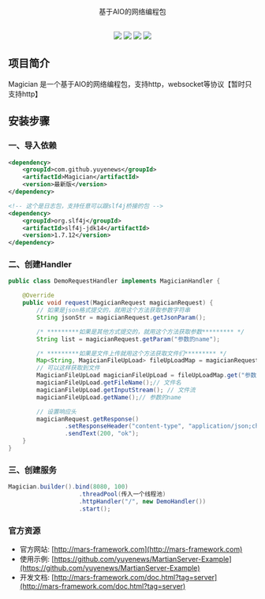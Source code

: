 <div align=center>

基于AIO的网络编程包

</div>
<br/>
<div align=center>

<img src="https://img.shields.io/badge/licenes-MIT-brightgreen.svg"/>
<img src="https://img.shields.io/badge/jdk-11+-brightgreen.svg"/>
<img src="https://img.shields.io/badge/maven-3.5.4+-brightgreen.svg"/>
<img src="https://img.shields.io/badge/release-master-brightgreen.svg"/>

</div>

## 项目简介

Magician 是一个基于AIO的网络编程包，支持http，websocket等协议【暂时只支持http】

## 安装步骤

### 一、导入依赖

```xml
<dependency>
    <groupId>com.github.yuyenews</groupId>
    <artifactId>Magician</artifactId>
    <version>最新版</version>
</dependency>

<!-- 这个是日志包，支持任意可以跟slf4j桥接的包 -->
<dependency>
    <groupId>org.slf4j</groupId>
    <artifactId>slf4j-jdk14</artifactId>
    <version>1.7.12</version>
</dependency>
```
### 二、创建Handler
```java
public class DemoRequestHandler implements MagicianHandler {

    @Override
    public void request(MagicianRequest magicianRequest) {
        // 如果是json格式提交的，就用这个方法获取参数字符串
        String jsonStr = magicianRequest.getJsonParam();

        /* *********如果是其他方式提交的，就用这个方法获取参数********* */
        String list = magicianRequest.getParam("参数的name");

        /* *********如果是文件上传就用这个方法获取文件们********* */
        Map<String, MagicianFileUpLoad> fileUpLoadMap = magicianRequest.getFiles();
        // 可以这样获取到文件
        MagicianFileUpLoad magicianFileUpLoad = fileUpLoadMap.get("参数的name");
        magicianFileUpLoad.getFileName();// 文件名
        magicianFileUpLoad.getInputStream(); // 文件流
        magicianFileUpLoad.getName();// 参数的name

        // 设置响应头
        magicianRequest.getResponse()
                .setResponseHeader("content-type", "application/json;charset=UTF-8")
                .sendText(200, "ok");
    }
}
```

### 三、创建服务
```java
Magician.builder().bind(8080, 100)
                    .threadPool(传入一个线程池)
                    .httpHandler("/", new DemoHandler())
                    .start();
```

### 官方资源
- 官方网站: [http://mars-framework.com](http://mars-framework.com)
- 使用示例: [https://github.com/yuyenews/MartianServer-Example](https://github.com/yuyenews/MartianServer-Example)
- 开发文档: [http://mars-framework.com/doc.html?tag=server](http://mars-framework.com/doc.html?tag=server)